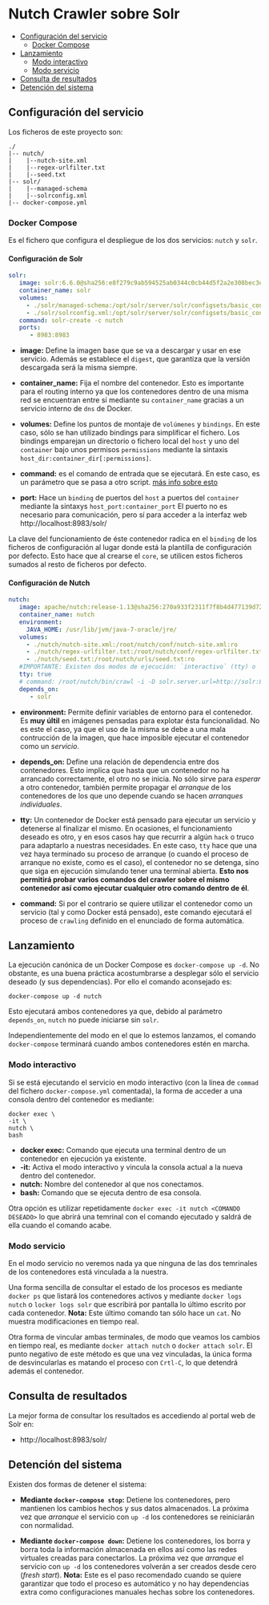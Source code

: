 # Nutch Crawler sobre Solr

<!-- TOC START min:2 max:3 link:true update:true -->
- [Configuración del servicio](#configuracin-del-servicio)
  - [Docker Compose](#docker-compose)
- [Lanzamiento](#lanzamiento)
  - [Modo interactivo](#modo-interactivo)
  - [Modo servicio](#modo-servicio)
- [Consulta de resultados](#consulta-de-resultados)
- [Detención del sistema](#detencin-del-sistema)

<!-- TOC END -->

## Configuración del servicio

Los ficheros de este proyecto son:

```
./
|-- nutch/
|    |--nutch-site.xml
|    |--regex-urlfilter.txt
|    |--seed.txt
|-- solr/
|    |--managed-schema
|    |--solrconfig.xml
|-- docker-compose.yml
```

### Docker Compose

Es el fichero que configura el despliegue de los dos servicios: `nutch` y `solr`.

#### Configuración de Solr

```yaml
solr:
   image: solr:6.6.0@sha256:e8f279c9ab594525ab0344c0cb44d5f2a2e308bec3e14a11648095af15cad90b
   container_name: solr
   volumes:
     - ./solr/managed-schema:/opt/solr/server/solr/configsets/basic_configs/conf/managed-schema:ro
     - ./solr/solrconfig.xml:/opt/solr/server/solr/configsets/basic_configs/conf/solrconfig:ro
   command: solr-create -c nutch
   ports:
      - 8983:8983
```

* **image:** Define la imagen base que se va a descargar y usar en ese servicio. Además se establece el `digest`, que garantiza que la versión descargada será la misma siempre.

* **container_name:** Fija el nombre del contenedor. Esto es importante para el routing interno ya que los contenedores dentro de una misma red se encuentran entre sí mediante su `container_name` gracias a un servicio interno de `dns` de Docker.

* **volumes:** Define los puntos de montaje de `volúmenes` y `bindings`. En este caso, sólo se han utilizado bindings para simplificar el fichero. Los bindings emparejan un directorio o fichero local del `host` y uno del `container` bajo unos permisos `permissions` mediante la sintaxis `host_dir:container_dir[:permissions]`.

* **command:** es el comando de entrada que se ejecutará. En este caso, es un parámetro que se pasa a otro script. [más info sobre esto](https://www.ctl.io/developers/blog/post/dockerfile-entrypoint-vs-cmd#entrypoint-and-cmd)

* **port:** Hace un `binding` de puertos del `host` a puertos del `container` mediante la sintaxys `host_port:container_port` El puerto no es necesario para comunicación, pero sí para acceder a la interfaz web http://localhost:8983/solr/

La clave del funcionamiento de éste contenedor radica en el `binding` de los ficheros de configuración al lugar donde está la plantilla de configuración por defecto. Esto hace que al crearse el `core`, se utilicen estos ficheros sumados al resto de ficheros por defecto.

#### Configuración de Nutch

```yaml
nutch:
   image: apache/nutch:release-1.13@sha256:270a933f2311f7f8b4d477139d72fcb95eec284903642c6515c279aafaa09e66
   container_name: nutch
   environment:
     JAVA_HOME: /usr/lib/jvm/java-7-oracle/jre/
   volumes:
     - ./nutch/nutch-site.xml:/root/nutch/conf/nutch-site.xml:ro
     - ./nutch/regex-urlfilter.txt:/root/nutch/conf/regex-urlfilter.txt:ro
     - ./nutch/seed.txt:/root/nutch/urls/seed.txt:ro
   #IMPORTANTE: Existen dos modos de ejecución: `interactivo` (tty) o `servicio` (command). Mantener uno de los dos comentado
   tty: true
   # command: /root/nutch/bin/crawl -i -D solr.server.url=http://solr:8983/solr/nutch /root/nutch/urls/seed.txt TestCrawl 2 #Ejecuta el crawling automáticamente
   depends_on:
      - solr
```
* **environment:** Permite definir variables de entorno para el contenedor. Es **muy últil** en imágenes pensadas para explotar ésta funcionalidad. No es este el caso, ya que el uso de la misma se debe a una mala contrucción de la imagen, que hace imposible ejecutar el contenedor como un _servicio_.

* **depends_on:** Define una relación de dependencia entre dos contenedores. Esto implica que hasta que un contenedor no ha arrancado correctamente, el otro no se inicia. No sólo sirve para _esperar_ a otro contenedor, también permite propagar el _arranque_ de los contenedores de los que uno depende cuando se hacen _arranques individuales_.

* **tty:** Un contenedor de Docker está pensado para ejecutar un servicio y detenerse al finalizar el mismo. En ocasiones, el funcionamiento deseado es otro, y en esos casos hay que recurrir a algún `hack` o truco para adaptarlo a nuestras necesidades. En este caso, `tty` hace que una vez haya terminado su proceso de arranque (o cuando el proceso de arranque no existe, como es el caso), el contenedor no se detenga, sino que siga en ejecución simulando tener una terminal abierta. **Esto nos permitirá probar varios comandos del crawler sobre el mismo contenedor así como ejecutar cualquier otro comando dentro de él**.

* **command:** Si por el contrario se quiere utilizar el contenedor como un servicio (tal y como Docker está pensado), este comando ejecutará el proceso de `crawling` definido en el enunciado de forma automática.

## Lanzamiento

La ejecución canónica de un Docker Compose es `docker-compose up -d`. No obstante, es una buena práctica acostumbrarse a desplegar sólo el servicio deseado (y sus dependencias). Por ello el comando aconsejado es:

```
docker-compose up -d nutch
```

Esto ejecutará ambos contenedores ya que, debido al parámetro `depends_on`, `nutch` no puede iniciarse sin `solr`.

Independientemente del modo en el que lo estemos lanzamos, el comando `docker-compose` terminará cuando ambos contenedores estén en marcha.

### Modo interactivo

Si se está ejecutando el servicio en modo interactivo (con la línea de `commad` del fichero `docker-compose.yml` comentada), la forma de acceder a una consola dentro del contenedor es mediante:

```
docker exec \
-it \
nutch \
bash
```

* **docker exec:** Comando que ejecuta una terminal dentro de un contenedor en ejecución ya existente.
* **-it:** Activa el modo interactivo y vincula la consola actual a la nueva dentro del contenedor.
* **nutch:** Nombre del contenedor al que nos conectamos.
* **bash:** Comando que se ejecuta dentro de esa consola.

Otra opción es utilizar repetidamente `docker exec -it nutch <COMANDO DESEADO>` lo que abrirá una temrinal con el comando ejecutado y saldrá de ella cuando el comando acabe.

### Modo servicio

En el modo servicio no veremos nada ya que ninguna de las dos temrinales de los contenedores está vinculada a la nuestra.

Una forma sencilla de consultar el estado de los procesos es mediante `docker ps` que listará los contenedores activos y mediante `docker logs nutch` o `locker logs solr` que escribirá por pantalla lo último escrito por cada contenedor. **Nota:** Este último comando tan sólo hace un `cat`. No muestra modificaciones en tiempo real.

Otra forma de vincular ambas terminales, de modo que veamos los cambios en tiempo real, es mediante `docker attach nutch` o `docker attach solr`. El punto negativo de este método es que una vez vinculadas, la única forma de desvincularlas es matando el proceso con `Crtl-C`, lo que detendrá además el contenedor.

## Consulta de resultados

La mejor forma de consultar los resultados es accediendo al portal web de Solr en:

- http://localhost:8983/solr/


## Detención del sistema

Existen dos formas de detener el sistema:

* **Mediante `docker-compose stop`:** Detiene los contenedores, pero mantienen los cambios hechos y sus datos almacenados. La próxima vez que _arranque_ el servicio con `up -d` los contenedores se reiniciarán con normalidad.

* **Mediante `docker-compose down`:** Detiene los contenedores, los borra y borra toda la información almacenada en ellos así como las redes virtuales creadas para conectarlos. La próxima vez que _arranque_ el servicio con `up -d` los contenedores volverán a ser creados desde cero (_fresh start_). **Nota:** Este es el paso recomendado cuando se quiere garantizar que todo el proceso es automático y no hay dependencias extra como configuraciones manuales hechas sobre los contenedores.
